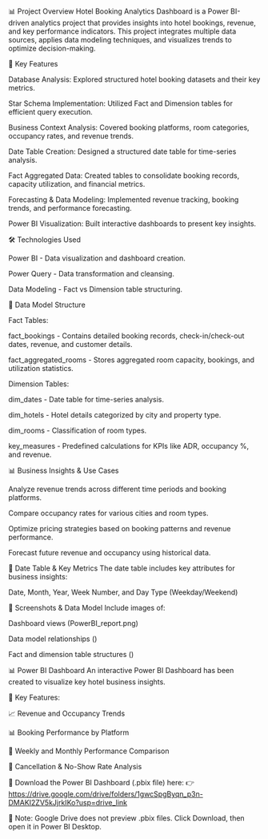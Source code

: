 📊 Project Overview
Hotel Booking Analytics Dashboard is a Power BI-driven analytics project that provides insights into hotel bookings, revenue, and key performance indicators. This project integrates multiple data sources, applies data modeling techniques, and visualizes trends to optimize decision-making.

🚀 Key Features

Database Analysis: Explored structured hotel booking datasets and their key metrics.

Star Schema Implementation: Utilized Fact and Dimension tables for efficient query execution.

Business Context Analysis: Covered booking platforms, room categories, occupancy rates, and revenue trends.

Date Table Creation: Designed a structured date table for time-series analysis.

Fact Aggregated Data: Created tables to consolidate booking records, capacity utilization, and financial metrics.

Forecasting & Data Modeling: Implemented revenue tracking, booking trends, and performance forecasting.

Power BI Visualization: Built interactive dashboards to present key insights.

🛠️ Technologies Used

Power BI - Data visualization and dashboard creation.

Power Query - Data transformation and cleansing.

Data Modeling - Fact vs Dimension table structuring.

📌 Data Model Structure

Fact Tables:

fact_bookings - Contains detailed booking records, check-in/check-out dates, revenue, and customer details.

fact_aggregated_rooms - Stores aggregated room capacity, bookings, and utilization statistics.

Dimension Tables:

dim_dates - Date table for time-series analysis.

dim_hotels - Hotel details categorized by city and property type.

dim_rooms - Classification of room types.

key_measures - Predefined calculations for KPIs like ADR, occupancy %, and revenue.

📊 Business Insights & Use Cases

Analyze revenue trends across different time periods and booking platforms.

Compare occupancy rates for various cities and room types.

Optimize pricing strategies based on booking patterns and revenue performance.

Forecast future revenue and occupancy using historical data.

📅 Date Table & Key Metrics
The date table includes key attributes for business insights:

Date, Month, Year, Week Number, and Day Type (Weekday/Weekend)

📸 Screenshots & Data Model
Include images of:

Dashboard views (PowerBI_report.png)

Data model relationships ()

Fact and dimension table structures ()

📊 Power BI Dashboard
An interactive Power BI Dashboard has been created to visualize key hotel business insights.

🔹 Key Features:

📈 Revenue and Occupancy Trends

📊 Booking Performance by Platform

📅 Weekly and Monthly Performance Comparison

🔎 Cancellation & No-Show Rate Analysis

📌 Download the Power BI Dashboard (.pbix file) here:
👉 https://drive.google.com/drive/folders/1gwcSpgByqn_p3n-DMAKI2ZV5kJjrkIKo?usp=drive_link

🔹 Note: Google Drive does not preview .pbix files. Click Download, then open it in Power BI Desktop.

